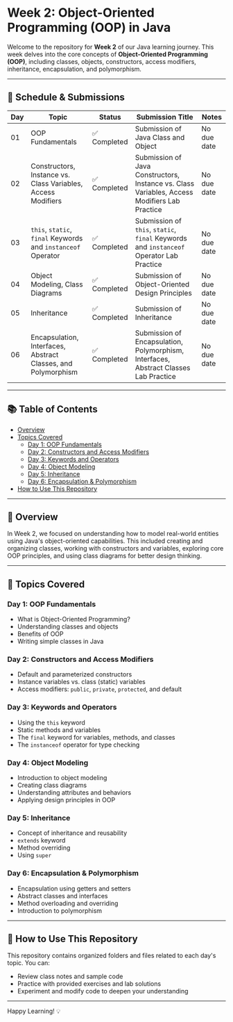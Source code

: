 # Week 2: Object-Oriented Programming (OOP) in Java

Welcome to the repository for **Week 2** of our Java learning journey. This week delves into the core concepts of **Object-Oriented Programming (OOP)**, including classes, objects, constructors, access modifiers, inheritance, encapsulation, and polymorphism.

---

## 📅 Schedule & Submissions

| Day | Topic                                                                 | Status     | Submission Title                                                                                 | Notes         |
|-----|-----------------------------------------------------------------------|------------|--------------------------------------------------------------------------------------------------|---------------|
| 01  | OOP Fundamentals                                                      | ✅ Completed | Submission of Java Class and Object                                                              | No due date   |
| 02  | Constructors, Instance vs. Class Variables, Access Modifiers         | ✅ Completed | Submission of Java Constructors, Instance vs. Class Variables, Access Modifiers Lab Practice     | No due date   |
| 03  | `this`, `static`, `final` Keywords and `instanceof` Operator         | ✅ Completed | Submission of `this`, `static`, `final` Keywords and `instanceof` Operator Lab Practice          | No due date   |
| 04  | Object Modeling, Class Diagrams                                      | ✅ Completed | Submission of Object-Oriented Design Principles                                                  | No due date   |
| 05  | Inheritance                                                          | ✅ Completed | Submission of Inheritance                                                                        | No due date   |
| 06  | Encapsulation, Interfaces, Abstract Classes, and Polymorphism       | ✅ Completed | Submission of Encapsulation, Polymorphism, Interfaces, Abstract Classes Lab Practice             | No due date   |

---

## 📚 Table of Contents

- [Overview](#overview)
- [Topics Covered](#topics-covered)
  - [Day 1: OOP Fundamentals](#day-1-oop-fundamentals)
  - [Day 2: Constructors and Access Modifiers](#day-2-constructors-and-access-modifiers)
  - [Day 3: Keywords and Operators](#day-3-keywords-and-operators)
  - [Day 4: Object Modeling](#day-4-object-modeling)
  - [Day 5: Inheritance](#day-5-inheritance)
  - [Day 6: Encapsulation & Polymorphism](#day-6-encapsulation--polymorphism)
- [How to Use This Repository](#how-to-use-this-repository)

---

## 📝 Overview

In Week 2, we focused on understanding how to model real-world entities using Java's object-oriented capabilities. This included creating and organizing classes, working with constructors and variables, exploring core OOP principles, and using class diagrams for better design thinking.

---

## 🧠 Topics Covered

### Day 1: OOP Fundamentals
- What is Object-Oriented Programming?
- Understanding classes and objects
- Benefits of OOP
- Writing simple classes in Java

### Day 2: Constructors and Access Modifiers
- Default and parameterized constructors
- Instance variables vs. class (static) variables
- Access modifiers: `public`, `private`, `protected`, and default

### Day 3: Keywords and Operators
- Using the `this` keyword
- Static methods and variables
- The `final` keyword for variables, methods, and classes
- The `instanceof` operator for type checking

### Day 4: Object Modeling
- Introduction to object modeling
- Creating class diagrams
- Understanding attributes and behaviors
- Applying design principles in OOP

### Day 5: Inheritance
- Concept of inheritance and reusability
- `extends` keyword
- Method overriding
- Using `super`

### Day 6: Encapsulation & Polymorphism
- Encapsulation using getters and setters
- Abstract classes and interfaces
- Method overloading and overriding
- Introduction to polymorphism

---

## 🚀 How to Use This Repository

This repository contains organized folders and files related to each day's topic. You can:
- Review class notes and sample code
- Practice with provided exercises and lab solutions
- Experiment and modify code to deepen your understanding

---

Happy Learning! 💡
